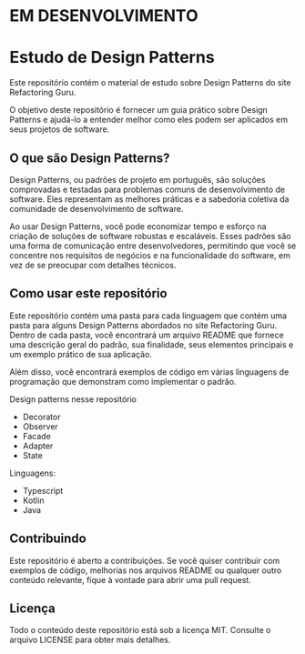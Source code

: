
# EM DESENVOLVIMENTO
# Estudo de Design Patterns

Este repositório contém o material de estudo sobre Design Patterns do site Refactoring Guru.

O objetivo deste repositório é fornecer um guia prático sobre Design Patterns e ajudá-lo a entender melhor como eles podem ser aplicados em seus projetos de software.

## O que são Design Patterns?

Design Patterns, ou padrões de projeto em português, são soluções comprovadas e testadas para problemas comuns de desenvolvimento de software. Eles representam as melhores práticas e a sabedoria coletiva da comunidade de desenvolvimento de software.

Ao usar Design Patterns, você pode economizar tempo e esforço na criação de soluções de software robustas e escaláveis. Esses padrões são uma forma de comunicação entre desenvolvedores, permitindo que você se concentre nos requisitos de negócios e na funcionalidade do software, em vez de se preocupar com detalhes técnicos.

## Como usar este repositório

Este repositório contém uma pasta para cada linguagem que contém uma pasta para alguns Design Patterns abordados no site Refactoring Guru. Dentro de cada pasta, você encontrará um arquivo README que fornece uma descrição geral do padrão, sua finalidade, seus elementos principais e um exemplo prático de sua aplicação.

Além disso, você encontrará  exemplos de código em várias linguagens de programação que demonstram como implementar o padrão.

Design patterns nesse repositório

 - Decorator
 - Observer
 - Facade
 - Adapter
 - State
 
 Linguagens: 
 
 - Typescript
 - Kotlin
 - Java

## Contribuindo

Este repositório é aberto a contribuições. Se você quiser contribuir com exemplos de código, melhorias nos arquivos README ou qualquer outro conteúdo relevante, fique à vontade para abrir uma pull request.

## Licença

Todo o conteúdo deste repositório está sob a licença MIT. Consulte o arquivo LICENSE para obter mais detalhes.
